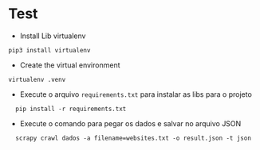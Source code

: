# Test 

* Install Lib virtualenv
````
pip3 install virtualenv
````
* Create the virtual environment
````
virtualenv .venv
````
* Execute o arquivo ``requirements.txt`` para instalar as libs para o projeto
````
  pip install -r requirements.txt
````
* Execute o comando para pegar os dados e salvar no arquivo JSON
````
  scrapy crawl dados -a filename=websites.txt -o result.json -t json   
````